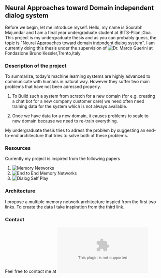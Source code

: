 ## Neural Approaches toward Domain independent dialog system

Before we begin, let me introduce myself. 
Hello, my name is Sourabh Majumdar and I am a final year undergraduate student at BITS-Pilani,Goa.
This project is my undergraduate thesis and as you can probably guess, the topic is "Neural Approaches toward domain indpndent dialog system".
I am currently doing this thesis under the supervision of ![Dr. Marco Guerini](guerini@fbk.eu) at Fondazione Bruno Kessler,Trento,Italy

### Description of the project

To summarize, today's machine learning systems are highly advanced to communicate with humans in natural way. However they suffer two main problems that have not been adressed properly.

1. To Build such a system from scratch for a new domain (for e.g. creating a chat bot for a new company customer care) we need often need training data for the system which is not always available.

2. Once we have data for a new domain, it causes problems to scale to new domain because we need to re-train everything.

My undergraduate thesis tries to adress the problem by suggesting an end-to-end architecture that tries to solve both of these problems.

### Resources

Currently my project is inspired from the following papers

1. ![Memory Networks](https://arxiv.org/abs/1410.3916)
2. ![End to End Memory Networks](https://arxiv.org/abs/1503.08895)
3. ![Dialog Self Play](https://arxiv.org/abs/1801.04871)

### Architecture

I propose a multiple memory network architecture inspied from the first two links.
To create the data I take inspiration from the third link.

### Contact

Feel free to contact me at ![Sourabh Majumdar](mailto:msourabh970320@gmail.com)
